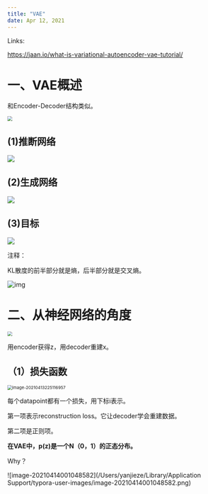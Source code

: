 ```yaml
---
title: "VAE"
date: Apr 12, 2021
---
```


Links: 

https://jaan.io/what-is-variational-autoencoder-vae-tutorial/

# 一、VAE概述

和Encoder-Decoder结构类似。

<img src="https://pic3.zhimg.com/v2-dda0855d2d3e00e786956a827b1c5f26_r.jpg" style="zoom:67%;" />

## (1)推断网络

![](https://pic2.zhimg.com/v2-cb2ba0c3c7ed6906fdc8d3c28fdd5e91_b.jpg)

## (2)生成网络

![](https://pic1.zhimg.com/v2-eac1f3c744ec6abe523335dedfec97f4_b.jpg)

## (3)目标

![](https://pic2.zhimg.com/v2-9562ab5aa2df76c4d8071d061554b535_b.jpg)

注释：

KL散度的前半部分就是熵，后半部分就是交叉熵。

![img](https://pic2.zhimg.com/v2-b457c02e3ad3bdcbc4873af8df86f119_b.jpg)



# 二、从神经网络的角度

<img src="https://jaan.io/images/encoder-decoder.png" style="zoom:67%;" />

用encoder获得z，用decoder重建x。

## （1）损失函数

<img src="/Users/yanjieze/Library/Application Support/typora-user-images/image-20210413225116957.png" alt="image-20210413225116957" style="zoom:67%;" />

每个datapoint都有一个损失，用下标i表示。

第一项表示reconstruction loss。它让decoder学会重建数据。

第二项是正则项。



**在VAE中，p(z)是一个N（0，1）的正态分布。**

Why？

![image-20210414001048582](/Users/yanjieze/Library/Application Support/typora-user-images/image-20210414001048582.png)



